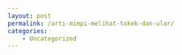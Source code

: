 ```yaml
---
layout: post
permalink: /arti-mimpi-melihat-tokek-dan-ular/
categories:
    - Uncategorized
---
```


